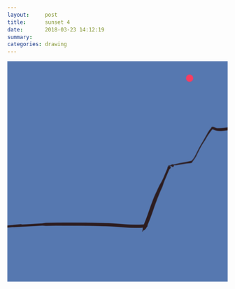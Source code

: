 ```yaml
---
layout:     post
title:      sunset 4
date:       2018-03-23 14:12:19
summary:    
categories: drawing
---
```

![sunset 4](/images/diary/sunset-4.png ".")
